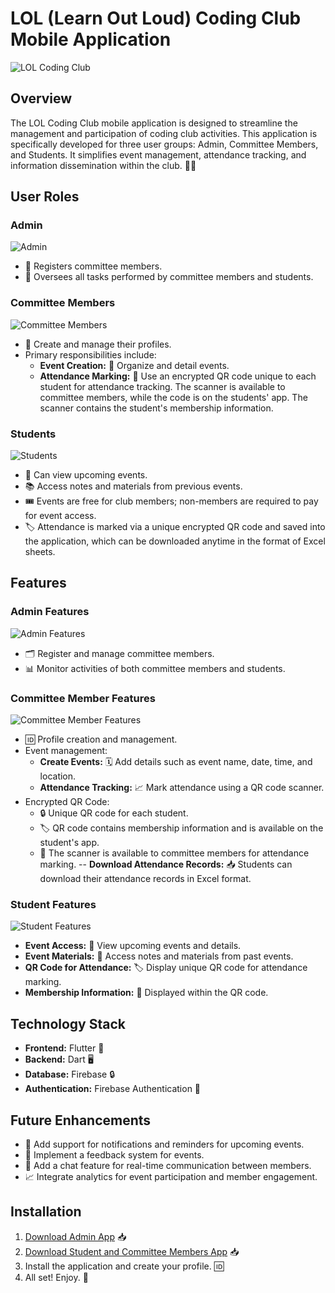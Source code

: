 # LOL (Learn Out Loud) Coding Club Mobile Application

![LOL Coding Club](assets/banner.png)

## Overview
The LOL Coding Club mobile application is designed to streamline the management and participation of coding club activities. This application is specifically developed for three user groups: Admin, Committee Members, and Students. It simplifies event management, attendance tracking, and information dissemination within the club. 🚀📱

## User Roles

### Admin
![Admin](assets/admin/home_page.png)
- 👤 Registers committee members.
- 👀 Oversees all tasks performed by committee members and students.

### Committee Members
![Committee Members](assets/admin/settings_page.png)
- 📝 Create and manage their profiles.
- Primary responsibilities include:
  - **Event Creation:** 🎉 Organize and detail events.
  - **Attendance Marking:** 📲 Use an encrypted QR code unique to each student for attendance tracking. The scanner is available to committee members, while the code is on the students' app. The scanner contains the student's membership information.

### Students
![Students](assets/members/setting_page.png)
- 📅 Can view upcoming events.
- 📚 Access notes and materials from previous events.
- 🎟️ Events are free for club members; non-members are required to pay for event access.
- 🏷️ Attendance is marked via a unique encrypted QR code and saved into the application, which can be downloaded anytime in the format of Excel sheets.

## Features

### Admin Features
![Admin Features](assets/admin/home_page.png)
- 🗂️ Register and manage committee members.
- 📊 Monitor activities of both committee members and students.

### Committee Member Features
![Committee Member Features](assets/admin/event_details_page.png)
- 🆔 Profile creation and management.
- Event management:
  - **Create Events:** 🗓️ Add details such as event name, date, time, and location.
  - **Attendance Tracking:** 📈 Mark attendance using a QR code scanner.
- Encrypted QR Code:
  - 🔒 Unique QR code for each student.
  - 🏷️ QR code contains membership information and is available on the student's app.
  - 📡 The scanner is available to committee members for attendance marking.
-- **Download Attendance Records:** 📥 Students can download their attendance records in Excel format.
### Student Features
![Student Features](assets/members/details_page.png)
- **Event Access:** 📆 View upcoming events and details.
- **Event Materials:** 📑 Access notes and materials from past events.
- **QR Code for Attendance:** 🏷️ Display unique QR code for attendance marking.
- **Membership Information:** 🏅 Displayed within the QR code.


## Technology Stack

- **Frontend:** Flutter 📱
- **Backend:** Dart 🖥️
- **Database:** Firebase 🔒
- **Authentication:** Firebase Authentication 🔐

## Future Enhancements
- 🔔 Add support for notifications and reminders for upcoming events.
- 💬 Implement a feedback system for events.
- 💬 Add a chat feature for real-time communication between members.
- 📈 Integrate analytics for event participation and member engagement.

## Installation
1. [Download Admin App](apk/app-release-admin-1_0_2.apk) 📥
2. [Download Student and Committee Members App](apk/app-release-students-1_0_4.apk) 📥
3. Install the application and create your profile. 🆔
4. All set! Enjoy. 🎉

